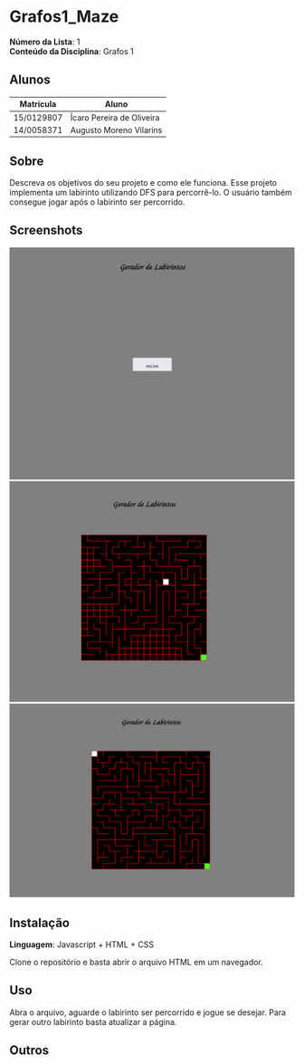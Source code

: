 # Grafos1_Maze

**Número da Lista**: 1<br>
**Conteúdo da Disciplina**: Grafos 1<br>

## Alunos
|Matrícula | Aluno |
| -- | -- |
| 15/0129807  |  Ĩcaro Pereira de Oliveira |
| 14/0058371  |  Augusto Moreno Vilarins |

## Sobre 
Descreva os objetivos do seu projeto e como ele funciona.
Esse projeto implementa um labirinto utilizando DFS para percorrê-lo. 
O usuário também consegue jogar após o labirinto ser percorrido.

## Screenshots

![]('../../imgs/img1.png)
![]('../../imgs/img2.png)
![]('../../imgs/img3.png)

## Instalação 
**Linguagem**: Javascript + HTML + CSS <br>

Clone o repositório e basta abrir o arquivo HTML em um navegador.

## Uso 

Abra o arquivo, aguarde o labirinto ser percorrido e jogue se desejar. Para gerar outro labirinto
basta atualizar a página.

## Outros 





